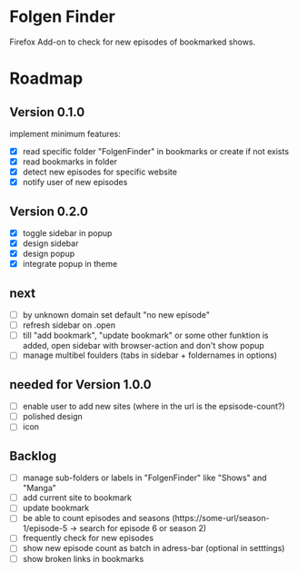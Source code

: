 # Folgen Finder

Firefox Add-on to check for new episodes of bookmarked shows.

# Roadmap

## Version 0.1.0

implement minimum features:

- [x] read specific folder "FolgenFinder" in bookmarks or create if not exists
- [x] read bookmarks in folder
- [x] detect new episodes for specific website
- [x] notify user of new episodes

## Version 0.2.0

- [x] toggle sidebar in popup
- [x] design sidebar
- [x] design popup
- [x] integrate popup in theme

## next

- [ ] by unknown domain set default "no new episode"
- [ ] refresh sidebar on .open
- [ ] till "add bookmark", "update bookmark" or some other funktion is added, open sidebar with browser-action and don't show popup
- [ ] manage multibel foulders (tabs in sidebar + foldernames in options)

## needed for Version 1.0.0

- [ ] enable user to add new sites (where in the url is the epsisode-count?)
- [ ] polished design
- [ ] icon

## Backlog

- [ ] manage sub-folders or labels in "FolgenFinder" like "Shows" and "Manga"
- [ ] add current site to bookmark
- [ ] update bookmark
- [ ] be able to count episodes and seasons (https://some-url/season-1/episode-5 -> search for episode 6 or season 2)
- [ ] frequently check for new episodes
- [ ] show new episode count as batch in adress-bar (optional in setttings)
- [ ] show broken links in bookmarks
